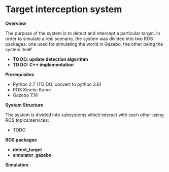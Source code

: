 # Target interception system

**Overview**

The purpose of the system is to detect and intercept a particular target.
In order to simulate a real scenario, the system was divided into two ROS packages:
one used for simulating the world in Gazebo, the other being the system itself.


* **TO DO: update detection algorithm**
* **TO DO: C++ implementation**

**Prerequisites**
* Python 2.7 (TO DO: convert to python 3.6)
* ROS Kinetic Kame
* Gazebo 7.14


**System Structure**

The system is divided into subsystems which interact with each other
using ROS topics/services:
 * TODO


**ROS packages**

* **detect_target**
* **simulator_gazebo**

**Simulation**
